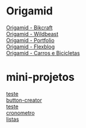 <h1>Origamid</h1>
<a href="https://lucazcruz.github.io/cursos/origamid/projetos/bikcraft/">Origamid - Bikcraft</a> <br>
<a href="https://lucazcruz.github.io/cursos/origamid/projetos/wildbeast/">Origamid - Wildbeast</a><br>
<a href="https://lucazcruz.github.io/cursos/origamid/projetos/portfolio/">Origamid - Portfolio</a> <br>
<a href="https://lucazcruz.github.io/cursos/origamid/projetos/flexblog/">Origamid - Flexblog</a> <br>
<a href="https://lucazcruz.github.io/cursos/origamid/projetos/carros%20e%20bicicletas/">Origamid - Carros e Bicicletas</a> <br>


<h1>mini-projetos</h1>
<a href="https://lucazcruz.github.io/Mini-projetos/teste/">teste</a> <br>
<a href="https://lucazcruz.github.io/Mini-projetos/button-creator/">button-creator</a> <br>
<a href="https://lucazcruz.github.io/Mini-projetos/controleFinanceiro/">teste</a> <br>
<a href="https://lucazcruz.github.io/Mini-projetos/cronometro/">cronometro</a> <br>
<a href="https://lucazcruz.github.io/Mini-projetos/listas/">listas</a> <br>


